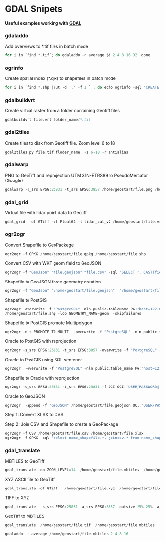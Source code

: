 # GDAL Snipets

#### Useful examples working with [GDAL](http://www.gdal.org/)

### gdaladdo

Add overviews to *.tif files in batch mode
```c
for i in `find *.tif`; do gdaladdo -r average $i 2 4 8 16 32; done
```

### ogrinfo

Create spatial index (*.qix) to shapefiles in batch mode
```c
for i in `find *.shp |cut -d '.' -f 1 ` ; do echo ogrinfo -sql "CREATE SPATIAL INDEX ON $i"  $i.shp; done
```

### gdalbuildvrt

Create virtual raster from a folder containing Geotiff files
```c
gdalbuildvrt file.vrt folder_name/*.tif
```

### gdal2tiles

Create tiles to disk from Geotiff file. Zoom level 6 to 18
```c
gdal2tiles.py file.tif floder_name  -z 6-18 -r antialias
```

### gdalwarp

PNG to GeoTiff and reprojection UTM 31N-ETRS89 to PseudoMercator (Google)
```c
gdalwarp -s_srs EPSG:25831 -t_srs EPSG:3857 /home/geostart/file.png /home/geostart/file.tif
```

### gdal_grid

Virtual file with lidar point data to Geotiff
```c
gdal_grid  -of GTiff -ot Float64 -l lidar_cat_v2 /home/geostart/file.vrt /home/geostart/file.tif

```

### ogr2ogr


Convert Shapefile to GeoPackege
```c
ogr2ogr -f GPKG /home/geostart/file.gpkg /home/geostart/file.shp
```
Convert  CSV with WKT geom field to GeoJSON
```c
ogr2ogr -f "GeoJson" "file.geojson" "file.csv" -sql "SELECT *, CAST(fieldname as geometry) FROM file"
```

Shapefile to GeoJSON force geometry creation
```c
ogr2ogr -f "GeoJson" "/home/geostart/file.geojson"  "/home/geostart/file.shp" -nlt POLYGON
```

Shapefile to PostGIS
```c
ogr2ogr -overwrite -f "PostgreSQL" -nln public.tableName PG:"host=127.0.0.1 user=postgres password=xxxxxx dbname=postgres_dbname"
/home/geostart/file.shp -lco GEOMETRY_NAME=geom  -skipfailures
```

Shapefile to PostGIS promote Multipolygon
```c
ogr2ogr -nlt PROMOTE_TO_MULTI  -overwrite -f "PostgreSQL" -nln public.table_name PG:"host=127.0.0.1 user=postgres password=xxxxxx dbname=postgres_dbname" /home/geostart/file.shp -lco GEOMETRY_NAME=geom -skipfailures
```

Oracle to PostGIS with reprojection
```c
ogr2ogr -s_srs EPSG:25831 -t_srs EPSG:3857 -overwrite -f "PostgreSQL" -nln public.table_name PG:"host=127.0.0.1 user=postgres password=xxxxxx dbname=postgres_dbname" OCI:"oracle_user/oracle_pass@(DESCRIPTION = (ADDRESS_LIST = (ADDRESS = (PROTOCOL = TCP)(HOST = 127.0.0.1)(PORT = 1521)))(CONNECT_DATA = (SID =SID_ORACLE_MACHINE)))" -sql "SELECT A.SHAPE SHAPE, B.FIELD1 FIELD2,DELEGACIO,FIELD7,FIELD4,FIELD3 FROM TABLE1.FIELD4 A, TABLE1.FIELD5 B WHERE A.FIELD3=B.F31_PC AND A.TIPO='U'" -skipfailures
```

Oracle to PostGIS using SQL sentence
```c
ogr2ogr  -overwrite -f "PostgreSQL" -nln public.table_name PG:"host=127.0.0.1 user=postgres password=xxxxxx dbname=postgres_dbname" OCI:"oracle_user/oracle_pass@(DESCRIPTION = (ADDRESS_LIST = (ADDRESS = (PROTOCOL = TCP)(HOST = 127.0.0.1)(PORT = 1521)))(CONNECT_DATA = (SID =SID_ORACLE_MACHINE)))" -sql "SELECT A.SHAPE SHAPE, B.FIELD1 FIELD2,DELEGACIO,FIELD7,FIELD4,FIELD3, C.FIELD8 FROM TABLE1.FIELD4 A, TABLE1.FIELD5 B, TABLE1.FIELD6 C WHERE A.FIELD3=B.F31_PC AND A.FIELD3 = C.F31_PC AND B.FIELD7=900" -skipfailures
```
Shapefile to Oracle with reprojection
```c
ogr2ogr -s_srs EPSG:25831 -t_srs EPSG:25831 -f OCI OCI:"USER/PASSWORD@(DESCRIPTION = (ADDRESS_LIST = (ADDRESS = (PROTOCOL = TCP)(HOST = 127.0.0.1)(PORT = 1521)))(CONNECT_DATA = (SID =SID_ORACLE_MACHINE)))" "/home/geostart/file.shp"
```
Oracle to GeoJSON
```c
ogr2ogr  -append -f "GeoJSON" /home/geostart/file.geojson OCI:"USER/PASSWORD@(DESCRIPTION = (ADDRESS_LIST = (ADDRESS = (PROTOCOL = TCP)(HOST = 127.0.0.1)(PORT = 1521)))(CONNECT_DATA = (SID =SID_ORACLE_MACHINE))):PRG.PCIVIL_PAP" -skipfailures -mapFieldType All
```

Step 1: Convert XLSX to CVS

Step 2: Join CSV and Shapefile to create a GeoPackage
```c
ogr2ogr -f CSV /home/geostart/file.csv /home/geostart/file.xlsx
ogr2ogr -f GPKG -sql "select name_shapefile.*, joincsv.* from name_shapefile left join 'joincsv.csv'.joincsv on name_shapefile.fieldID = joincsv.fieldID" /home/geostart/file.gpkg /home/geostart/file.shp -skipFailures
```

### gdal_translate

MBTILES to GeoTiff
```c
gdal_translate -oo ZOOM_LEVEL=14  /home/geostart/file.mbtiles  /home/geostart/file.tif
```  
XYZ ASCII file to GeoTiff
```c
gdal_translate -of GTiff   /home/geostart/file.xyz  /home/geostart/file.tif
```

TIFF to XYZ
```c
gdal_translate  -s_srs EPSG:25831 -a_srs EPSG:3857 -outsize 25% 25% -a_nodata none -co COLUMN_SEPARATOR=; -co ADD_HEADER_LINE=YES -b 1 -of XYZ /home/geostart/file.tif /home/geostart/file_dem.xyz
```

GeoTiff to MBTILES
```c
gdal_translate  /home/geostart/file.tif  /home/geostart/file.mbtiles    -co NAME=name_file -co QUALITY=75 -co ZOOM_LEVEL_STRATEGY=UPPER -co TILE_FORMAT=JPEG  -co WRITE_BOUNDS=YES -of MBTILES                             

gdaladdo -r average /home/geostart/file.mbtiles 2 4 8 16
```

